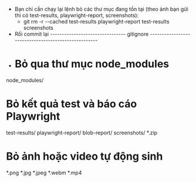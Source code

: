 - Bạn chỉ cần chạy lại lệnh bỏ các thư mục đang tồn tại (theo ảnh bạn gửi thì có test-results, playwright-report, screenshots):
  +  git rm -r --cached test-results playwright-report test-results screenshots
- Rồi commit lại
-------------------------------- gitignore ----------------------------------------------------
- # Bỏ qua thư mục node_modules
node_modules/

# Bỏ kết quả test và báo cáo Playwright
test-results/
playwright-report/
blob-report/
screenshots/
*.zip

# Bỏ ảnh hoặc video tự động sinh
*.png
*.jpg
*.jpeg
*.webm
*.mp4
